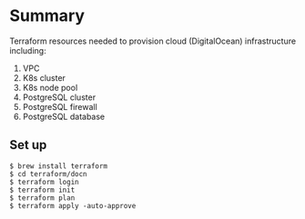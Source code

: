 # Summary

Terraform resources needed to provision cloud (DigitalOcean) infrastructure including:
1. VPC
1. K8s cluster
1. K8s node pool
1. PostgreSQL cluster
1. PostgreSQL firewall
1. PostgreSQL database 

## Set up

```shell
$ brew install terraform
$ cd terraform/docn
$ terraform login
$ terraform init
$ terraform plan
$ terraform apply -auto-approve
```
